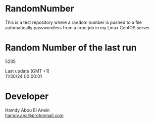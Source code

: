 # RandomNumber    
This is a test repository where a random number is pushed to a file automatically passwordless from a cron job in my Linux CentOS server    
# Random Number of the last run   
5235
      
Last update (GMT +1)    
11/30/24 00:00:01
# Developer    
Hamdy Abou El Anein   
hamdy.aea@protonmail.com
